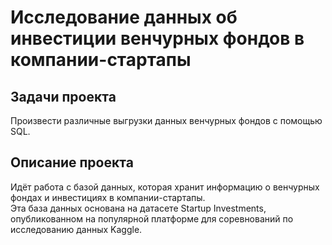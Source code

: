 # Исследование данных об инвестиции венчурных фондов в компании-стартапы

## Задачи проекта
Произвести различные выгрузки данных венчурных фондов с помощью SQL.

## Описание проекта 
Идёт работа с базой данных, которая хранит информацию о венчурных фондах и инвестициях в компании-стартапы.\
Эта база данных основана на датасете Startup Investments, опубликованном на популярной платформе для соревнований по исследованию данных Kaggle.


